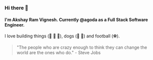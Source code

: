 ### Hi there 👋

#### I'm Akshay Ram Vignesh. Currently @agoda as a Full Stack Software Engineer. 

I love building things (:rocket: :rocket: :rocket:), dogs (:dog: :dog:) and football (:soccer:).

> "The people who are crazy enough to think they can change the world are the ones who do." - Steve Jobs
